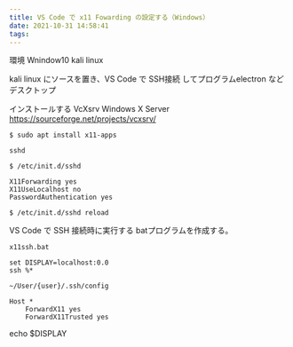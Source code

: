 ```yaml
---
title: VS Code で x11 Fowarding の設定する（Windows）
date: 2021-10-31 14:58:41
tags:
---
```


環境
Wnindow10
kali linux

kali linux にソースを置き、VS Code で SSH接続 してプログラムelectron などデスクトップ


インストールする
VcXsrv Windows X Server
https://sourceforge.net/projects/vcxsrv/

```
$ sudo apt install x11-apps
```

`sshd`

```
$ /etc/init.d/sshd
```

```
X11Forwarding yes
X11UseLocalhost no
PasswordAuthentication yes
```

```
$ /etc/init.d/sshd reload
```

VS Code で SSH 接続時に実行する batプログラムを作成する。

`x11ssh.bat`

```
set DISPLAY=localhost:0.0
ssh %*
```

`~/User/{user}/.ssh/config`

```
Host *
    ForwardX11 yes
    ForwardX11Trusted yes
```

echo $DISPLAY
